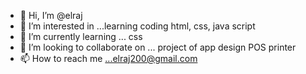 - 👋 Hi, I’m @elraj
- 👀 I’m interested in ...learning coding html, css, java script
- 🌱 I’m currently learning ... css
- 💞️ I’m looking to collaborate on ... project of app design POS printer
- 📫 How to reach me ...elraj200@gmail.com

<!---
elraj200/elraj200 is a ✨ special ✨ repository because its `README.md` (this file) appears on your GitHub profile.
You can click the Preview link to take a look at your changes.
--->
